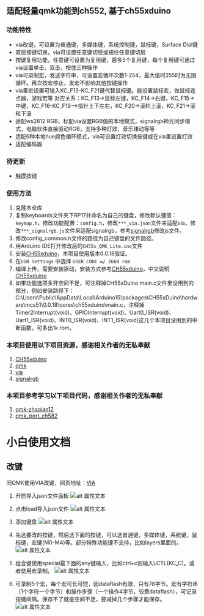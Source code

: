 ## 适配轻量qmk功能到ch552, 基于ch55xduino

### 功能特性

* via改键，可设置为普通键，多媒体键，系统控制键，鼠标键，Surface Dial键
* 双层按键切换，via可设置任意键切层或按住任意键切层
* 按键复用功能，任意键可设置为复用键，最多5个复用键，每个复用键可通过via设置单击、双击、按住三种操作
* via可录制宏，发送字符串，可设置宏循环次数1-254，最大值时255时为无限循环。再次按宏停止，发宏不影响其他按键操作
* via里宏设置可输入KC_F13-KC_F21键代替鼠标键。能设置鼠标宏，做鼠标连点器，游戏宏等
  对应关系：KC_F13->鼠标左键，KC_F14->右键，KC_F15->中键，KC_F16-KC_F19—>指针上下左右，KC_F20->滚轮上滚，KC_F21->滚轮下滚
* 适配ws2812 RGB，标配via设置RGB值的本地模式，signalrgb神光同步模式，电脑软件直接驱动RGB，支持多种灯效，音乐律动等等
* 适配6种本地hue颜色循环模式，via可设置灯效切换按键或在via里设置灯效
* 适配编码器

### 待更新

* 触摸按键

### 使用方法

1. 克隆本仓库
2. 复制keyboards文件夹下RP17并命名为自己的键盘，修改默认键值：`keymap.h`，修改功能配置：`config.h`，修改`***_via.json`文件来适配via，修改`***_signalrgb.js`文件来适配signalrgb，参考[signalrgb](https://docs.signalrgb.com/qmk/building-firmware-from-source)修改js文件。
3. 修改config_common.h文件的路径为自己键盘的文件路径。
4. 用Arduino IDE打开修改后的`CH55x_QMK_Lite.ino`文件
5. 安装[CH55xduino](https://github.com/DeqingSun/ch55xduino)，本项目使用版本0.0.18验证。
6. 在`USB Settings` 中选择 `USER CODE w/ 266B ram`
7. 编译上传，需要安装驱动，安装方式参考[CH55xduino](https://github.com/DeqingSun/ch55xduino)，中文说明[CH55xduino](https://github.com/lbtrobit/ch55xduino)
8. 如果功能选项多开空间不足，可注释掉CH55xDuino main.c文件里没用到的部分，例如安装路径下：C:\Users\Public\AppData\Local\Arduino15\packages\CH55xDuino\hardware\mcs51\0.0.18\cores\ch55xduino\main.c，注释掉Timer2Interrupt(void)、GPIOInterrupt(void)、Uart0_ISR(void)、Uart1_ISR(void)、INT0_ISR(void)、INT1_ISR(void)这几个本项目没用到的中断函数，可多出1k rom。

### 本项目使用以下项目资源，感谢相关作者的无私奉献

1. [CH55xduino](https://github.com/DeqingSun/ch55xduino)
2. [qmk](https://github.com/qmk/qmk_firmware)
3. [via](https://github.com/the-via/app)
4. [signalrgb](https://signalrgb.com/)

### 本项目参考学习以下项目代码，感谢相关作者的无私奉献

1. [qmk-zhaqian12](https://github.com/zhaqian12/qmk_firmware)
2. [qmk_port_ch582](https://github.com/O-H-M2/qmk_port_ch582)


# 小白使用文档

## 改键

同QMK使用VIA改键，网页地址：[VIA](https://usevia.app/)

1. 开启导入json文件面板
  ![alt 属性文本](image/改键1.png)

2. 点击load导入json文件
  ![alt 属性文本](image/改键2.png)

3. 添加键盘
   ![alt 属性文本](image/改键3.png)

4. 先选要改的按键，然后选下面的按键，可以选普通键，多媒体键，系统键，鼠标键，宏键(M0-M4)等。部分特殊功能键不支持，比如layers里面的。
   ![alt 属性文本](image/改键4.png)

5. 组合键使用special最下面的any键输入，比如ctrl+c则输入LCTL(KC_C)。或者使用宏录制。
   ![alt 属性文本](image/qmkmod键.png)
   
6. 可录制5个宏，每个宏可长可短，因dataflash有限，只有78字节。宏有字符串（1个字符一个字节）和操作步骤（一个操作4字节，较费dataflash），可记录按键间隔。保存不了就是空间不足，要减掉几个步骤才能保存。
   ![alt 属性文本](image/宏.png)
   